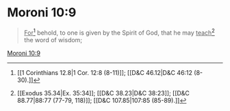 # Moroni 10:9

> <u>For</u>[^a] behold, to one is given by the Spirit of God, that he may <u>teach</u>[^b] the word of wisdom;

[Moroni 10:9](https://www.churchofjesuschrist.org/study/scriptures/bofm/moro/10?lang=eng&id=p9#p9)


[^a]: [[1 Corinthians 12.8|1 Cor. 12:8 (8-11)]]; [[D&C 46.12|D&C 46:12 (8-30).]]
[^b]: [[Exodus 35.34|Ex. 35:34]]; [[D&C 38.23|D&C 38:23]]; [[D&C 88.77|88:77 (77-79, 118)]]; [[D&C 107.85|107:85 (85-89).]]
